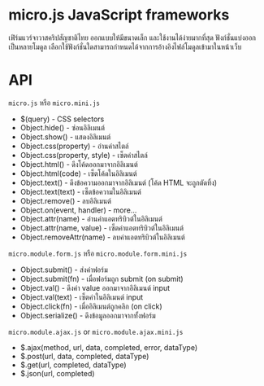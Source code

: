 # micro.js JavaScript frameworks
เฟิร์มแวร์จาวาสคริปสัญชาติไทย ออกแบบให้มีขนาดเล็ก และใช้งานได้ง่ายมากที่สุด ฟังก์ชั่นแบ่งออกเป็นหลายโมดูล เลือกใช้ฟังก์ชั่นใดสามารถกำหนดได้จากการอ้างอิงไฟล์โมดูลเข้ามาในหน้าเว็บ

# API
`micro.js` หรือ `micro.mini.js`
- $(query) - CSS selectors
- Object.hide() - ซ่อนอิลิเมนต์
- Object.show() - แสดงอิลิเมนต์
- Object.css(property) - อ่านค่าสไตล์
- Object.css(property, style) - เซ็ตค่าสไตล์
- Object.html() - ดึงโค้ดออกมาจากอิลิเมนต์
- Object.html(code) - เซ็ตโค้ดในอิลิเมนต์
- Object.text() - ดึงข้อความออกมาจากอิลิเมนต์ (โค้ด HTML จะถูกตัดทิ้ง)
- Object.text(text) - เซ็ตข้อความในอิลิเมนต์
- Object.remove() - ลบอิลิเมนต์
- Object.on(event, handler) - more...
- Object.attr(name) - อ่านค่าแอตทริบิวต์ในอิลิเมนต์
- Object.attr(name, value) - เซ็ตค่าแอตทริบิวต์ในอิลิเมนต์
- Object.removeAttr(name) - ลบค่าแอตทริบิวต์ในอิลิเมนต์

`micro.module.form.js` หรือ `micro.module.form.mini.js`
- Object.submit() - ส่งค่าฟอร์ม
- Object.submit(fn) - เมื่อฟอร์มถูก submit (on submit)
- Object.val() - ดึงค่า value ออกมาจากอิลิเมนต์ input
- Object.val(text) - เซ็ตค่าในอิลิเมนต์ input
- Object.click(fn) - เมื่ออิลิเมนต์ถูกคลิก (on click)
- Object.serialize() - ดึงข้อมูลออกมาจากทั้งฟอร์ม

`micro.module.ajax.js` or `micro.module.ajax.mini.js`
- $.ajax(method, url, data, completed, error, dataType)
- $.post(url, data, completed, dataType)
- $.get(url, completed, dataType)
- $.json(url, completed)
